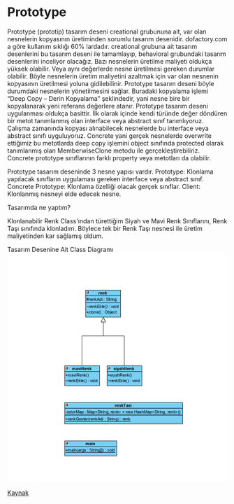 # Prototype

Prototype (prototip) tasarım deseni creational grubununa ait, var olan nesnelerin kopyasının üretiminden sorumlu tasarım desenidir. dofactory.com a göre kullanım sıklığı 60% lardadır. creational grubuna ait tasarım desenlerini bu tasarım deseni ile tamamlayıp, behavioral grubundaki tasarım desenlerini inceliyor olacağız.
Bazı nesnelerin üretilme maliyeti oldukça yüksek olabilir. Veya aynı değerlerde nesne üretilmesi gereken durumlar olabilir. Böyle nesnelerin üretim maliyetini azaltmak için var olan nesnenin kopyasının üretilmesi yoluna gidilebilinir. Prototype tasarım deseni böyle durumdaki nesnelerin yönetilmesini sağlar. Buradaki kopyalama işlemi “Deep Copy – Derin Kopyalama” şeklindedir, yani nesne bire bir kopyalanarak yeni referans değerlere atanır.  Prototype tasarım deseni uygulanması oldukça basittir. İlk olarak içinde kendi türünde değer döndüren bir metot tanımlanmış olan interface veya abstract sınıf tanımlıyoruz. Çalışma zamanında kopyası alınabilecek nesnelerde bu interface veya abstract sınıfı uyguluyoruz. Concrete yani gerçek nesnelerde overwrite ettiğimiz bu metotlarda deep copy işlemini object sınıfında protected olarak tanımlanmış olan MemberwiseClone metodu ile gerçekleştirebiliriz. Concrete prototype sınıflarının farklı property veya metotları da olabilir.

Prototype tasarım deseninde 3 nesne yapısı vardır.
Prototype: Klonlama yapılacak sınıfların uygulaması gereken interface veya abstract sınıf.
Concrete Prototype: Klonlama özelliği olacak gerçek sınıflar.
Client: Klonlanmış nesneyi elde edecek nesne.


Tasarımda ne yaptım?

Klonlanabilir Renk Class'ından türettiğim Siyah ve Mavi Renk Sınıflarını, Renk Taşı sınıfında klonladım. Böylece tek bir Renk Taşı nesnesi ile üretim maliyetinden kar sağlamış oldum.

Tasarım Desenine Ait Class Diagramı
![alt text](prototype.PNG)



[Kaynak](http://harunozer.com/makale/prototype_tasarim_deseni__prototype_design_pattern.htm)
